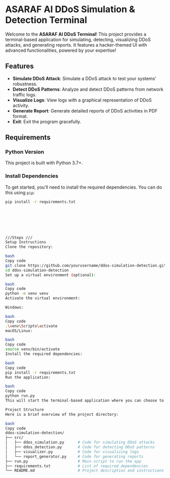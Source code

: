 # ASARAF AI DDoS Simulation & Detection Terminal

Welcome to the **ASARAF AI DDoS Terminal**! This project provides a terminal-based application for simulating, detecting, visualizing DDoS attacks, and generating reports. It features a hacker-themed UI with advanced functionalities, powered by your expertise!

## Features

- **Simulate DDoS Attack**: Simulate a DDoS attack to test your systems' robustness.
- **Detect DDoS Patterns**: Analyze and detect DDoS patterns from network traffic logs.
- **Visualize Logs**: View logs with a graphical representation of DDoS activity.
- **Generate Report**: Generate detailed reports of DDoS activities in PDF format.
- **Exit**: Exit the program gracefully.

## Requirements

### Python Version
This project is built with Python 3.7+.

### Install Dependencies

To get started, you’ll need to install the required dependencies. You can do this using `pip`:

```bash
pip install -r requirements.txt







///Steps ///
Setup Instructions
Clone the repository:

bash
Copy code
git clone https://github.com/yourusername/ddos-simulation-detection.git
cd ddos-simulation-detection
Set up a virtual environment (optional):

bash
Copy code
python -m venv venv
Activate the virtual environment:

Windows:

bash
Copy code
.\venv\Scripts\activate
macOS/Linux:

bash
Copy code
source venv/bin/activate
Install the required dependencies:

bash
Copy code
pip install -r requirements.txt
Run the application:

bash
Copy code
python run.py
This will start the terminal-based application where you can choose to simulate a DDoS attack, detect patterns, visualize logs, generate reports, or exit.

Project Structure
Here is a brief overview of the project directory:

bash
Copy code
ddos-simulation-detection/
├── src/
│   ├── ddos_simulation.py      # Code for simulating DDoS attacks
│   ├── ddos_detection.py       # Code for detecting DDoS patterns
│   ├── visualizer.py           # Code for visualizing logs
│   └── report_generator.py     # Code for generating reports
├── run.py                      # Main script to run the app
├── requirements.txt            # List of required dependencies
└── README.md                   # Project description and instructions
